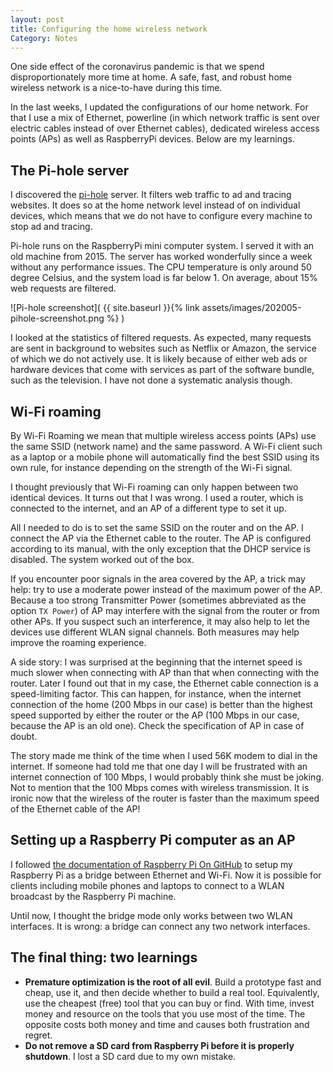 ```yaml
---
layout: post
title: Configuring the home wireless network
Category: Notes
---
```


One side effect of the coronavirus pandemic is that we spend disproportionately
more time at home. A safe, fast, and robust home wireless network is a
nice-to-have during this time.

In the last weeks, I updated the configurations of our home network. For that I
use a mix of Ethernet, powerline (in which network traffic is sent over electric
cables instead of over Ethernet cables), dedicated wireless access points (APs) as
well as RaspberryPi devices. Below are my learnings.

## The Pi-hole server

I discovered the [pi-hole](https://github.com/pi-hole/pi-hole) server. It
filters web traffic to ad and tracing websites. It does so at the home network
level instead of on individual devices, which means that we do not have to
configure every machine to stop ad and tracing.

Pi-hole runs on the RaspberryPi mini computer system. I served it with an old
machine from 2015. The server has worked wonderfully since a week without any
performance issues. The CPU temperature is only around 50 degree Celsius, and
the system load is far below 1. On average, about 15% web requests are filtered.

![Pi-hole screenshot](
{{ site.baseurl }}{% link assets/images/202005-pihole-screenshot.png %}
)

I looked at the statistics of filtered requests. As expected, many requests are
sent in background to websites such as Netflix or Amazon, the service of which
we do not actively use. It is likely because of either web ads or hardware
devices that come with services as part of the software bundle, such as the
television. I have not done a systematic analysis though.

## Wi-Fi roaming

By Wi-Fi Roaming we mean that multiple wireless access points (APs) use the same
SSID (network name) and the same password. A Wi-Fi client such as a laptop or a
mobile phone will automatically find the best SSID using its own rule, for
instance depending on the strength of the Wi-Fi signal.

I thought previously that Wi-Fi roaming can only happen between two identical
devices. It turns out that I was wrong. I used a router, which is connected to
the internet, and an AP of a different type to set it up.

All I needed to do is to set the same SSID on the router and on the AP. I
connect the AP via the Ethernet cable to the router. The AP is configured
according to its manual, with the only exception that the DHCP service is
disabled. The system worked out of the box.

If you encounter poor signals in the area covered by the AP, a trick may help:
try to use a moderate power instead of the maximum power of the AP. Because a
too strong Transmitter Power (sometimes abbreviated as the option `TX Power`)
of AP may interfere with the signal from the router or from other APs. If you
suspect such an interference, it may also help to let the devices use different
WLAN signal channels. Both measures may help improve the roaming experience.

A side story: I was surprised at the beginning that the internet speed is much
slower when connecting with AP than that when connecting with the router. Later
I found out that in my case, the Ethernet cable connection is a speed-limiting
factor. This can happen, for instance, when the internet connection of the home
(200 Mbps in our case) is better than the highest speed supported by either the
router or the AP (100 Mbps in our case, because the AP is an old one). Check the
specification of AP in case of doubt.

The story made me think of the time when I used 56K modem to dial in the
internet. If someone had told me that one day I will be frustrated with an
internet connection of 100 Mbps, I would probably think she must be joking. Not
to mention that the 100 Mbps comes with wireless transmission. It is ironic now
that the wireless of the router is faster than the maximum speed of the Ethernet
cable of the AP!

## Setting up a Raspberry Pi computer as an AP

I followed [the documentation of Raspberry Pi On
GitHub](
https://github.com/raspberrypi/documentation/blob/master/configuration/wireless/access-point-bridged.md)
to setup my Raspberry Pi as a bridge between Ethernet and Wi-Fi. Now it is
possible for clients including mobile phones and laptops to connect to a WLAN
broadcast by the Raspberry Pi machine.

Until now, I thought the bridge mode only works between two WLAN interfaces. It
is wrong: a bridge can connect any two network interfaces.

## The final thing: two learnings

* **Premature optimization is the root of all evil**. Build a prototype fast and
    cheap, use it, and then decide whether to build a real tool. Equivalently,
    use the cheapest (free) tool that you can buy or find. With time, invest
    money and resource on the tools that you use most of the time. The opposite
    costs both money and time and causes both frustration and regret.
* **Do not remove a SD card from Raspberry Pi before it is properly shutdown**.
    I lost a SD card due to my own mistake.


